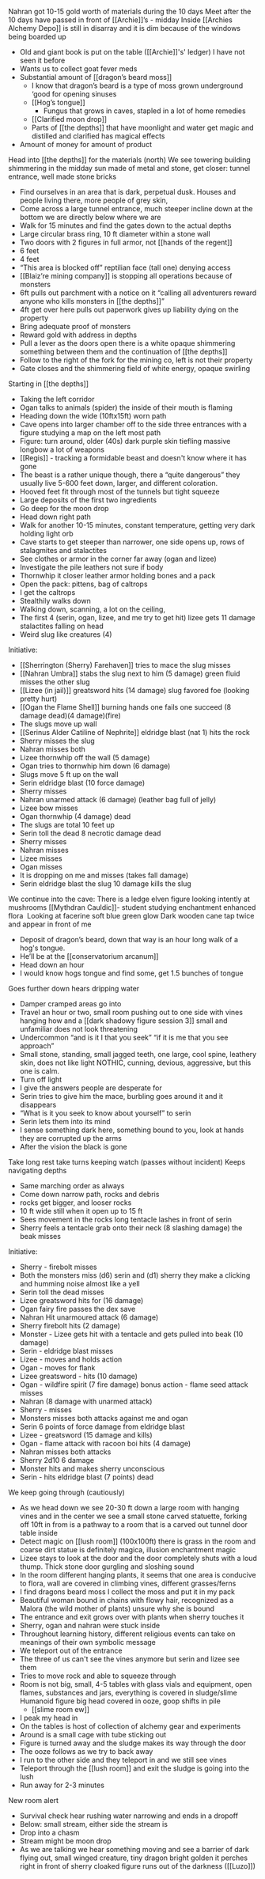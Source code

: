 
Nahran got 10-15 gold worth of materials during the 10 days
Meet after the 10 days have passed in front of [[Archie]]’s - midday
Inside [[Archies Alchemy Depo]] is still in disarray and it is dim because of the windows being boarded up
-   Old and giant book is put on the table ([[Archie]]'s' ledger) I have not seen it before
-   Wants us to collect goat fever meds
-   Substantial amount of [[dragon’s beard moss]]
	-   I know that dragon’s beard is a type of moss grown underground ‘good for opening sinuses
	-   [[Hog’s tongue]]
		-   Fungus that grows in caves, stapled in a lot of home remedies
	-   [[Clarified moon drop]] 
	-   Parts of [[the depths]] that have moonlight and water get magic and distilled and clarified has magical effects
-   Amount of money for amount of product
    
Head into [[the depths]] for the materials (north)
We see towering building shimmering in the midday sun made of metal and stone, get closer: tunnel entrance, well made stone bricks
-   Find ourselves in an area that is dark, perpetual dusk. Houses and people living there, more people of grey skin, 
-   Come across a large tunnel entrance, much steeper incline down at the bottom we are directly below where we are
-   Walk for 15 minutes and find the gates down to the actual depths
-   Large circular brass ring, 10 ft diameter within a stone wall
-   Two doors with 2 figures in full armor, not [[hands of the regent]] 
-   6 feet
-   4 feet
-   “This area is blocked off” reptilian face (tall one) denying access
-   [[Blaiz’re mining company]] is stopping all operations because of monsters
-   6ft pulls out parchment with a notice on it “calling all adventurers reward anyone who kills monsters in [[the depths]]”
-   4ft get over here pulls out paperwork gives up liability dying on the property
-   Bring adequate proof of monsters
-   Reward gold with address in depths
-   Pull a lever as the doors open there is a white opaque shimmering something between them and the continuation of [[the depths]]
-   Follow to the right of the fork for the mining co, left is not their property
-   Gate closes and the shimmering field of white energy, opaque swirling
    
Starting in [[the depths]]
-   Taking the left corridor
-   Ogan talks to animals (spider) the inside of their mouth is flaming
-   Heading down the wide (10ftx15ft) worn path
-   Cave opens into larger chamber off to the side three entrances with a figure studying a map on the left most path
-   Figure: turn around, older (40s) dark purple skin tiefling massive longbow a lot of weapons
-   [[Regis]] - tracking a formidable beast and doesn't know where it has gone
-   The beast is a rather unique though, there a “quite dangerous” they usually live 5-600 feet down, larger, and different coloration. 
-   Hooved feet fit through most of the tunnels but tight squeeze
-   Large deposits of the first two ingredients
-   Go deep for the moon drop
-   Head down right path
-   Walk for another 10-15 minutes, constant temperature, getting very dark holding light orb
-   Cave starts to get steeper than narrower, one side opens up, rows of stalagmites and stalactites
-   See clothes or armor in the corner far away (ogan and lizee)
-   Investigate the pile leathers not sure if body
-   Thornwhip it closer leather armor holding bones and a pack
-   Open the pack: pittens, bag of caltrops
-   I get the caltrops
-   Stealthily walks down
-   Walking down, scanning, a lot on the ceiling, 
-   The first 4 (serin, ogan, lizee, and me try to get hit) lizee gets 11 damage stalactites falling on head
-   Weird slug like creatures (4)

Initiative:
-   [[Sherrington (Sherry) Farehaven]] tries to mace the slug misses
-   [[Nahran Umbra]] stabs the slug next to him (5 damage) green fluid misses the other slug
-   [[Lizee (in jail)]] greatsword hits (14 damage) slug favored foe (looking pretty hurt)
-   [[Ogan the Flame Shell]] burning hands one fails one succeed (8 damage dead)(4 damage)(fire)
-   The slugs move up wall 
-   [[Serinus Alder Catiline of Nephrite]] eldridge blast (nat 1) hits the rock
-   Sherry misses the slug
-   Nahran misses both
-   Lizee thornwhip off the wall (5 damage)
-   Ogan tries to thornwhip him down (6 damage)
-   Slugs move 5 ft up on the wall
-   Serin eldridge blast (10 force damage) 
-   Sherry misses
-   Nahran unarmed attack (6 damage) (leather bag full of jelly)
-   Lizee bow misses
-   Ogan thornwhip (4 damage) dead
-   The slugs are total 10 feet up
-   Serin toll the dead 8 necrotic damage dead
-   Sherry misses 
-   Nahran misses
-   Lizee misses
-   Ogan misses
-   It is dropping on me and misses (takes fall damage)
-   Serin eldridge blast the slug 10 damage kills the slug
    
We continue into the cave:
There is a ledge elven figure looking intently at mushrooms
[[Mythdran Cauldic]]- student studying enchantment enhanced flora 
Looking at facerine soft blue green glow
Dark wooden cane tap twice and appear in front of me 

-   Deposit of dragon’s beard, down that way is an hour long walk of a hog's tongue. 
-   He’ll be at the [[conservatorium arcanum]]
-   Head down an hour 
-   I would know hogs tongue and find some, get 1.5 bunches of tongue

Goes further down hears dripping water 
-   Damper cramped areas go into
-   Travel an hour or two, small room pushing out to one side with vines hanging how and a [[dark shadowy figure session 3]] small and unfamiliar does not look threatening
-   Undercommon “and is it I that you seek” “if it is me that you see approach”
-   Small stone, standing, small jagged teeth, one large, cool spine, leathery skin, does not like light NOTHIC, cunning, devious, aggressive, but this one is calm.
-   Turn off light
-   I give the answers people are desperate for 
-   Serin tries to give him the mace, burbling goes around it and it disappears
-   “What is it you seek to know about yourself” to serin
-   Serin lets them into its mind
-   I sense something dark here, something bound to you, look at hands they are corrupted up the arms
-   After the vision the black is gone
    

Take long rest take turns keeping watch (passes without incident)
Keeps navigating depths
-   Same marching order as always
-   Come down narrow path, rocks and debris
-   rocks get bigger, and looser rocks
-   10 ft wide still when it open up to 15 ft 
-   Sees movement in the rocks long tentacle lashes in front of serin
-   Sherry feels a tentacle grab onto their neck (8 slashing damage) the beak misses
    

Initiative:
-   Sherry - firebolt misses
-   Both the monsters miss (d6) serin and (d1) sherry they make a clicking and humming noise almost like a yell
-   Serin toll the dead misses 
-   Lizee greatsword hits for (16 damage) 
-   Ogan fairy fire passes the dex save
-   Nahran Hit unarmoured attack (6 damage)
-   Sherry firebolt hits (2 damage)
-   Monster - Lizee gets hit with a tentacle and gets pulled into beak (10 damage)
-   Serin - eldridge blast misses
-   Lizee - moves and holds action
-   Ogan - moves for flank
-   Lizee greatsword - hits (10 damage)
-   Ogan - wildfire spirit (7 fire damage) bonus action - flame seed attack misses
-   Nahran (8 damage with unarmed attack)
-   Sherry - misses
-   Monsters misses both attacks against me and ogan
-   Serin 6 points of force damage from eldridge blast
-   Lizee - greatsword (15 damage and kills)
-   Ogan - flame attack with racoon boi hits (4 damage)
-   Nahran misses both attacks
-   Sherry 2d10 6 damage
-   Monster hits and makes sherry unconscious 
-   Serin - hits eldridge blast (7 points) dead
    
We keep going through (cautiously)
-   As we head down we see 20-30 ft down a large room with hanging vines and in the center we see a small stone carved statuette, forking off 10ft in from is a pathway to a room that is a carved out tunnel door table inside
-   Detect magic on [[lush room]] (100x100ft) there is grass in the room and coarse dirt statue is definitely magica, illusion enchantment magic
-   Lizee stays to look at the door and the door completely shuts with a loud thump. Thick stone door gurgling and sloshing sound
-   In the room different hanging plants, it seems that one area is conducive to flora, wall are covered in climbing vines, different grasses/ferns 
-   I find dragons beard moss I collect the moss and put it in my pack
-   Beautiful woman bound in chains with flowy hair, recognized as a Malora (the wild mother of plants) unsure why she is bound
-   The entrance and exit grows over with plants when sherry touches it
-   Sherry, ogan and nahran were stuck inside
-   Throughout learning history, different religious events can take on meanings of their own symbolic message
-   We teleport out of the entrance 
-   The three of us can't see the vines anymore but serin and lizee see them
-   Tries to move rock and able to squeeze through
-   Room is not big, small, 4-5 tables with glass vials and equipment, open flames, substances and jars, everything is covered in sludge/slime Humanoid figure big head covered in ooze, goop shifts in pile
	- [[slime room ew]]
-   I peak my head in 
-   On the tables is host of collection of alchemy gear and experiments
-   Around is a small cage with tube sticking out
-   Figure is turned away and the sludge makes its way through the door
-   The ooze follows as we try to back away
-   I run to the other side and they teleport in and we still see vines
-   Teleport through the [[lush room]] and exit the sludge is going into the lush
-   Run away for 2-3 minutes

New room alert
- Survival check hear rushing water narrowing and ends in a dropoff 
-   Below: small stream, either side the stream is
-   Drop into a chasm
-   Stream might be moon drop
-   As we are talking we hear something moving and see a barrier of dark flying out, small winged creature, tiny dragon bright golden it perches right in front of sherry cloaked figure runs out of the darkness ([[Luzo]])